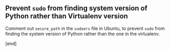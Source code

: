 ## Prevent `sudo` from finding system version of Python rather than Virtualenv version

Comment out `secure_path` in the `sudoers` file in Ubuntu, to prevent `sudo` from finding the system version of Python rather than the one in the virtualenv.

[end]
